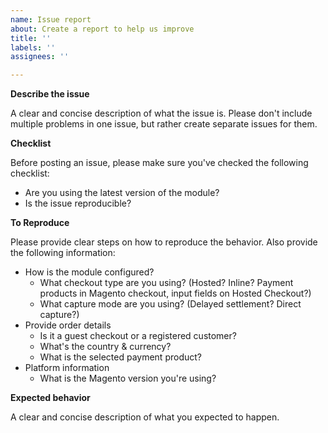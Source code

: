 ```yaml
---
name: Issue report
about: Create a report to help us improve
title: ''
labels: ''
assignees: ''

---
```


**Describe the issue**

A clear and concise description of what the issue is. Please don't include multiple problems in one issue, but rather create separate issues for them.

**Checklist**

Before posting an issue, please make sure you've checked the following checklist:

- Are you using the latest version of the module?
- Is the issue reproducible?

**To Reproduce**

Please provide clear steps on how to reproduce the behavior. Also provide the following information:

- How is the module configured?
  - What checkout type are you using? (Hosted? Inline? Payment products in Magento checkout, input fields on Hosted Checkout?)
  - What capture mode are you using? (Delayed settlement? Direct capture?)
- Provide order details
  - Is it a guest checkout or a registered customer?
  - What's the country & currency?
  - What is the selected payment product?
- Platform information
  - What is the Magento version you're using?

**Expected behavior**

A clear and concise description of what you expected to happen.
